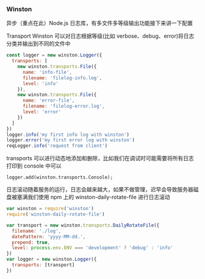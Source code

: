 ### Winston

异步（重点在此）Node.js 日志库，有多文件多等级输出功能接下来讲一下配置

Transport
Winston 可以对日志根据等级(比如 verbose、debug、error)将日志分类并输出到不同的文件中

```js
const logger = new winston.Logger({
  transports: [
    new winston.transports.File({
      name: 'info-file',
      filename: 'filelog-info.log',
      level: 'info'
    }),
    new winston.transports.File({
      name: 'error-file',
      filename: 'filelog-error.log',
      level: 'error'
    })
  ]
})
logger.info('my first info log with winston')
logger.error('my first error log with winston')
reqLogger.info('request from client')
```

transports 可以进行动态地添加和删除，比如我们在调试时可能需要将所有日志打印到 console 中可以

    logger.add(winston.transports.Console);

日志滚动随着服务的运行，日志会越来越大，如果不做管理，迟早会导致服务器磁盘被塞满我们使用 npm 上的 winston-daily-rotate-file 进行日志滚动

```js
var winston = require('winston')
require('winston-daily-rotate-file')

var transport = new winston.transports.DailyRotateFile({
  filename: './log',
  datePattern: 'yyyy-MM-dd.',
  prepend: true,
  level: process.env.ENV === 'development' ? 'debug' : 'info'
})
var logger = new winston.Logger({
  transports: [transport]
})
```
